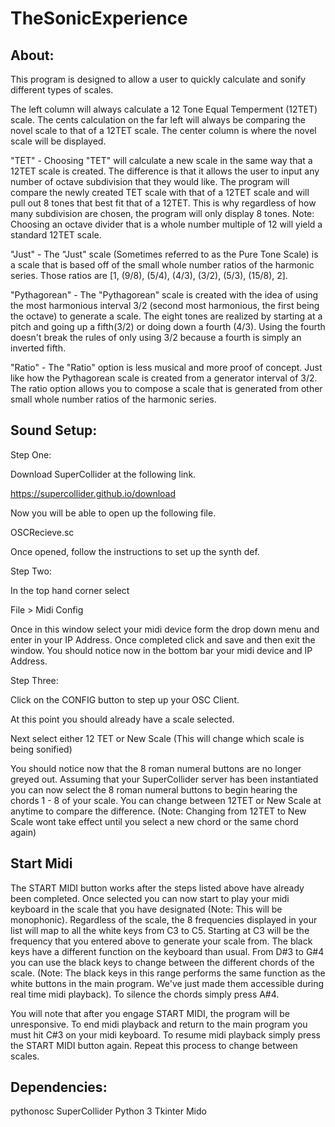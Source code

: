 # TheSonicExperience

About:
--------------------------------------------

This program is designed to allow a user to quickly calculate and sonify different types of scales. 

The left column will always calculate a 12 Tone Equal Temperment (12TET) scale. The cents calculation on the far
left will always be comparing the novel scale to that of a 12TET scale. The center column is where the novel 
scale will be displayed.

"TET" - Choosing "TET" will calculate a new scale in the same way that a 12TET scale 
is created. The difference is that it allows the user to input any number of octave subdivision that they would like.
The program will compare the newly created TET scale with that of a 12TET scale and will pull out 8 tones that
best fit that of a 12TET. This is why regardless of how many subdivision are chosen, the program will only 
display 8 tones. Note: Choosing an octave divider that is a whole number multiple of 12 will yield a standard
12TET scale. 

"Just" - The "Just" scale (Sometimes referred to as the Pure Tone Scale) is a scale that is based off of the 
small whole number ratios of the harmonic series. Those ratios are [1, (9/8), (5/4), (4/3), (3/2), (5/3), (15/8), 2].

"Pythagorean" - The "Pythagorean" scale is created with the idea of using the most harmonious interval 3/2 (second 
most harmonious, the first being the octave) to generate a scale. The eight tones are realized by starting at a 
pitch and going up a fifth(3/2) or doing down a fourth (4/3). Using the fourth doesn't break the rules of only using
3/2 because a fourth is simply an inverted fifth. 

"Ratio" - The "Ratio" option is less musical and more proof of concept. Just like how the Pythagorean scale is
created from a generator interval of 3/2. The ratio option allows you to compose a scale that is generated from 
other small whole number ratios of the harmonic series. 


Sound Setup:
--------------------------------------------
Step One:

Download SuperCollider at the following link. 

https://supercollider.github.io/download

Now you will be able to open up the following file. 

OSCRecieve.sc

Once opened, follow the instructions to set up the synth def. 

Step Two:

In the top hand corner select

File > Midi Config

Once in this window select your midi device form the drop down menu
and enter in your IP Address. Once completed click and save and then exit the window. 
You should notice now in the bottom bar your midi device and IP Address. 

Step Three:

Click on the CONFIG button to step up your OSC Client. 

At this point you should already have a scale selected. 

Next select either 12 TET or New Scale (This will change which scale is being sonified)

You should notice now that the 8 roman numeral buttons are no longer greyed out. Assuming 
that your SuperCollider server has been instantiated you can now select the 8 roman numeral 
buttons to begin hearing the chords 1 - 8 of your scale. You can change between 12TET or 
New Scale at anytime to compare the difference. 
(Note: Changing from 12TET to New Scale wont take effect until you select a new chord or the same chord again)

Start Midi
--------------------------------------------

The START MIDI button works after the steps listed above have already been completed. 
Once selected you can now start to play your midi keyboard in the scale that you have
designated (Note: This will be monophonic). Regardless of the scale, the 8 frequencies 
displayed in your list will map to all the white keys from C3 to C5. 
Starting at C3 will be the frequency that you entered above to generate your scale from.
The black keys have a different function on the keyboard than usual. From D#3 to G#4 you can use 
the black keys to change between the different chords of the scale. (Note: The black keys in this range
performs the same function as the white buttons in the main program. We've just made them accessible
during real time midi playback). To silence the chords simply press A#4.  

You will note that after you engage START MIDI, the program will be unresponsive. To end midi playback 
and return to the main program you must hit C#3 on your midi keyboard. To resume midi playback simply press the 
START MIDI button again. Repeat this process to change between scales.  

Dependencies:
--------------------------------------------

pythonosc
SuperCollider
Python 3
Tkinter
Mido

